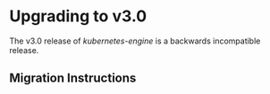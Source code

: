 # Upgrading to v3.0

The v3.0 release of *kubernetes-engine* is a backwards incompatible
release.

## Migration Instructions
